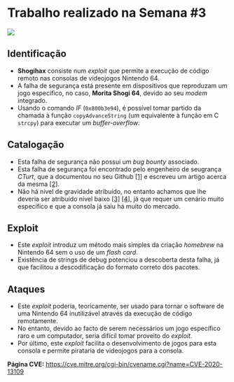 # Trabalho realizado na Semana #3

![](https://gamegaz.com/wp-content/uploads/Morita-Shogi-64.jpg)

## Identificação

- **Shogihax** consiste num *exploit* que permite a execução de código remoto nas consolas de videojogos Nintendo 64.
- A falha de segurança está presente em dispositivos que reproduzam um jogo específico, no caso, **Morita Shogi 64**, devido ao seu *modem* integrado.  
- Usando o comando *IF* (`0x800b3e94`), é possível tomar partido da chamada à função `copyAdvanceString` (um equivalente à função em C `strcpy`) para executar um *buffer-overflow*.

## Catalogação

- Esta falha de segurança não possui um *bug bounty* associado.
- Esta falha de segurança foi encontrado pelo engenheiro de seugrança *CTurt*, que a documentou no seu Github [[1]](https://github.com/CTurt/shogihax) e escreveu um artigo acerca da mesma [[2]](https://cturt.github.io/shogihax.html).
- Não há nivel de gravidade atribuído, no entanto achamos que lhe deveria ser atribuído nível baixo [[3]](https://qualysguard.qualys.com/portal-help/en/wasknowledgebase/severity_levels.htm) [[4]](https://www.netsparker.com/support/vulnerability-severity-levels-netsparker/), já que requer um cenário muito específico e que a consola já saiu há muito do mercado.

## Exploit

- Este *exploit* introduz um método mais simples da criação *homebrew* na Nintendo 64 sem o uso de um *flash card*.
- Existência de strings de debug potenciou a descoberta desta falha, já que facilitou a descodificação do formato correto dos pacotes. 

## Ataques

- Este *exploit* poderia, teoricamente, ser usado para tornar o software de uma Nintendo 64 inutilizável através da execução de código remotamente.
- No entanto, devido ao facto de serem necessários um jogo específico raro e um computador, seria difícil tomar proveito do *exploit*.
- Por último, este *exploit* facilita o desenvolvimento de jogos para esta consola e permite pirataria de videojogos para a consola.

**Página CVE:** https://cve.mitre.org/cgi-bin/cvename.cgi?name=CVE-2020-13109  
